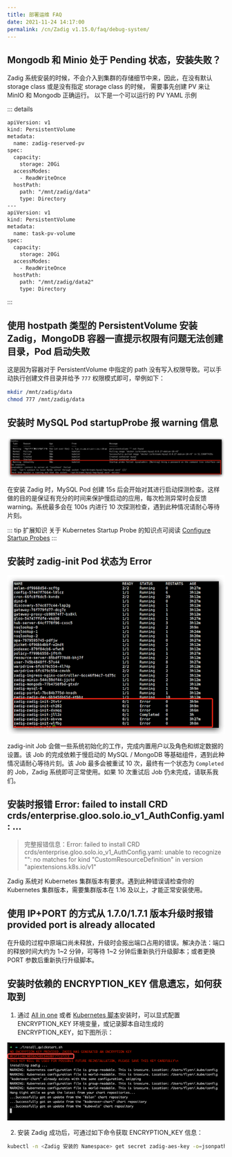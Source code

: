 ```yaml
---
title: 部署运维 FAQ
date: 2021-11-24 14:17:00
permalink: /cn/Zadig v1.15.0/faq/debug-system/
---
```


## Mongodb 和 Minio 处于 Pending 状态，安装失败？

Zadig 系统安装的时候，不会介入到集群的存储细节中来，因此，在没有默认 storage class 或是没有指定 storage
class 的时候， 需要事先创建 PV 来让 MinIO 和 Mongodb 正确运行。 以下是一个可以运行的 PV YAML 示例

::: details
```
apiVersion: v1
kind: PersistentVolume
metadata:
  name: zadig-reserved-pv
spec:
  capacity:
    storage: 20Gi
  accessModes:
    - ReadWriteOnce
  hostPath:
    path: "/mnt/zadig/data"
    type: Directory
---
apiVersion: v1
kind: PersistentVolume
metadata:
  name: task-pv-volume
spec:
  capacity:
    storage: 20Gi
  accessModes:
    - ReadWriteOnce
  hostPath:
    path: "/mnt/zadig/data2"
    type: Directory
```
:::

## 使用 hostpath 类型的 PersistentVolume 安装 Zadig，MongoDB 容器一直提示权限有问题无法创建目录，Pod 启动失败

这是因为容器对于 PersistentVolume 中指定的 path 没有写入权限导致。可以手动执行创建文件目录并给予 `777` 权限模式即可，举例如下：

```bash
mkdir /mnt/zadig/data
chmod 777 /mnt/zadig/data
```

## 安装时 MySQL Pod startupProbe 报 warning 信息

![mysql_pod_startup_probe_warning](./_images/mysql_pod_startup_probe_warning.png)

在安装 Zadig 时，MySQL Pod 创建 15s 后会开始对其进行启动探测检查。这样做的目的是保证有充分的时间来保护慢启动的应用，每次检测异常时会反馈 warning。系统最多会在 100s 内进行 10 次探测检查，遇到此种情况请耐心等待片刻。

::: tip 扩展知识
关于 Kubernetes Startup Probe 的知识点可阅读 [Configure Startup Probes](https://kubernetes.io/docs/tasks/configure-pod-container/configure-liveness-readiness-startup-probes)
:::

## 安装时 zadig-init Pod 状态为 Error

![zadig_init_job_error](./_images/zadig_init_job_error.png)

zadig-init Job 会做一些系统初始化的工作，完成内置用户以及角色和绑定数据的设置。该 Job 的完成依赖于慢启动的 MySQL / MongoDB 等基础组件，遇到此种情况请耐心等待片刻。该 Job 最多会被重试 10 次，最终有一个状态为 `Completed` 的 Job，Zadig 系统即可正常使用。如果 10 次重试后 Job 仍未完成，请联系我们。

## 安装时报错 Error: failed to install CRD crds/enterprise.gloo.solo.io_v1_AuthConfig.yaml: ...
> 完整报错信息：Error: failed to install CRD crds/enterprise.gloo.solo.io_v1_AuthConfig.yaml: unable to recognize "": no matches for kind "CustomResourceDefinition" in version "apiextensions.k8s.io/v1"

Zadig 系统对 Kubernetes 集群版本有要求。遇到此种错误请检查你的 Kubernetes 集群版本，需要集群版本在 1.16 及以上，才能正常安装使用。

## 使用 IP+PORT 的方式从 1.7.0/1.7.1 版本升级时报错 provided port is already allocated

在升级的过程中原端口尚未释放，升级时会报出端口占用的错误。解决办法：端口的释放时间大约为 1~2 分钟，可等待 1~2 分钟后重新执行升级脚本；或者更换 PORT 参数后重新执行升级脚本。

## 安装时依赖的 ENCRYPTION_KEY 信息遗忘，如何获取到

1. 通过 [All in one](/cn/Zadig%20v1.15.0/install/all-in-one/) 或者 [Kubernetes 脚本](/cn/Zadig%20v1.15.0/install/install-on-k8s/)安装时，可以显式配置 ENCRYPTION_KEY 环境变量，或记录脚本自动生成的 ENCRYPTION_KEY，如下图所示：

![查看 ENCRYPTION_KEY](./_images/show_encryption_key.png)

2. 安装 Zadig 成功后，可通过如下命令获取 ENCRYPTION_KEY 信息：

```bash
kubectl -n <Zadig 安装的 Namespace> get secret zadig-aes-key -o=jsonpath='{.data.aesKey}' | base64 -d
```
